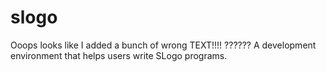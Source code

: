 # slogo
Ooops looks like I added a bunch of wrong TEXT!!!!
??????
A development environment that helps users write SLogo programs.
